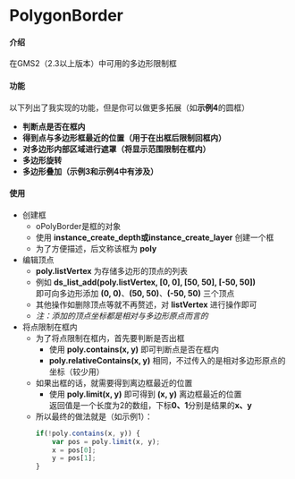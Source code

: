 # PolygonBorder

#### 介绍
在GMS2（2.3以上版本）中可用的多边形限制框

#### 功能
以下列出了我实现的功能，但是你可以做更多拓展（如**示例4**的圆框）

- **判断点是否在框内**
- **得到点与多边形框最近的位置（用于在出框后限制回框内）**
- **对多边形内部区域进行遮罩（将显示范围限制在框内）**
- **多边形旋转**
- **多边形叠加（示例3和示例4中有涉及）**

#### 使用
- 创建框
    - oPolyBorder是框的对象  
    - 使用 **instance_create_depth或instance_create_layer** 创建一个框
    - 为了方便描述，后文称该框为 **poly**
- 编辑顶点
    - **poly.listVertex** 为存储多边形的顶点的列表
    - 例如 **ds_list_add(poly.listVertex, [0, 0], [50, 50], [-50, 50])**  
    即可向多边形添加 **(0, 0)**、**(50, 50)**、**(-50, 50)** 三个顶点
    - 其他操作如删除顶点等就不再赘述，对 **listVertex** 进行操作即可
    - *注：添加的顶点坐标都是相对与多边形原点而言的*
- 将点限制在框内
    - 为了将点限制在框内，首先要判断是否出框 
        - 使用 **poly.contains(x, y)** 即可判断点是否在框内
        - **poly.relativeContains(x, y)** 相同，不过传入的是相对多边形原点的坐标（较少用）
    - 如果出框的话，就需要得到离边框最近的位置
        - 使用 **poly.limit(x, y)** 即可得到 **(x, y)** 离边框最近的位置  
        返回值是一个长度为2的数组，下标**0、1**分别是结果的**x、y**
    - 所以最终的做法就是（如示例1）：
        ```javascript
        if(!poly.contains(x, y)) {
            var pos = poly.limit(x, y);
            x = pos[0];
            y = pos[1];
        }
        ```
